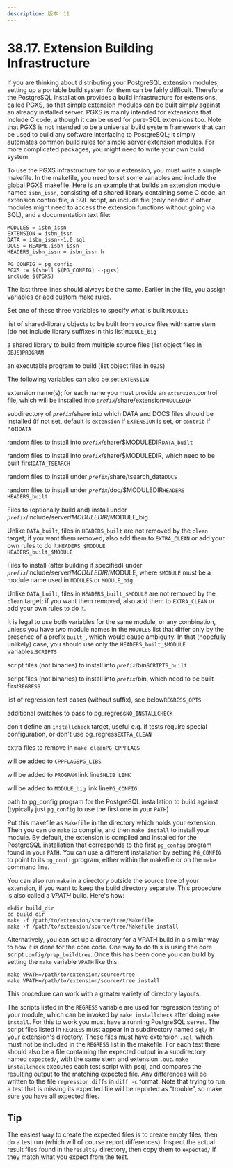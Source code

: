 ```yaml
---
description: 版本：11
---
```


# 38.17. Extension Building Infrastructure

If you are thinking about distributing your PostgreSQL extension modules, setting up a portable build system for them can be fairly difficult. Therefore the PostgreSQL installation provides a build infrastructure for extensions, called PGXS, so that simple extension modules can be built simply against an already installed server. PGXS is mainly intended for extensions that include C code, although it can be used for pure-SQL extensions too. Note that PGXS is not intended to be a universal build system framework that can be used to build any software interfacing to PostgreSQL; it simply automates common build rules for simple server extension modules. For more complicated packages, you might need to write your own build system.

To use the PGXS infrastructure for your extension, you must write a simple makefile. In the makefile, you need to set some variables and include the global PGXS makefile. Here is an example that builds an extension module named `isbn_issn`, consisting of a shared library containing some C code, an extension control file, a SQL script, an include file \(only needed if other modules might need to access the extension functions without going via SQL\), and a documentation text file:

```text
MODULES = isbn_issn
EXTENSION = isbn_issn
DATA = isbn_issn--1.0.sql
DOCS = README.isbn_issn
HEADERS_isbn_issn = isbn_issn.h

PG_CONFIG = pg_config
PGXS := $(shell $(PG_CONFIG) --pgxs)
include $(PGXS)
```

The last three lines should always be the same. Earlier in the file, you assign variables or add custom make rules.

Set one of these three variables to specify what is built:`MODULES`

list of shared-library objects to be built from source files with same stem \(do not include library suffixes in this list\)`MODULE_big`

a shared library to build from multiple source files \(list object files in `OBJS`\)`PROGRAM`

an executable program to build \(list object files in `OBJS`\)

The following variables can also be set:`EXTENSION`

extension name\(s\); for each name you must provide an _`extension`_.control file, which will be installed into _`prefix`_/share/extension`MODULEDIR`

subdirectory of _`prefix`_/share into which DATA and DOCS files should be installed \(if not set, default is `extension` if `EXTENSION` is set, or `contrib` if not\)`DATA`

random files to install into _`prefix`_/share/$MODULEDIR`DATA_built`

random files to install into _`prefix`_/share/$MODULEDIR, which need to be built first`DATA_TSEARCH`

random files to install under _`prefix`_/share/tsearch\_data`DOCS`

random files to install under _`prefix`_/doc/$MODULEDIR`HEADERS`  
`HEADERS_built`

Files to \(optionally build and\) install under _`prefix`_/include/server/$MODULEDIR/$MODULE\_big.

Unlike `DATA_built`, files in `HEADERS_built` are not removed by the `clean` target; if you want them removed, also add them to `EXTRA_CLEAN` or add your own rules to do it.`HEADERS_$MODULE`  
`HEADERS_built_$MODULE`

Files to install \(after building if specified\) under _`prefix`_/include/server/$MODULEDIR/$MODULE, where `$MODULE` must be a module name used in `MODULES` or `MODULE_big`.

Unlike `DATA_built`, files in `HEADERS_built_$MODULE` are not removed by the `clean` target; if you want them removed, also add them to `EXTRA_CLEAN` or add your own rules to do it.

It is legal to use both variables for the same module, or any combination, unless you have two module names in the `MODULES` list that differ only by the presence of a prefix `built_`, which would cause ambiguity. In that \(hopefully unlikely\) case, you should use only the `HEADERS_built_$MODULE` variables.`SCRIPTS`

script files \(not binaries\) to install into _`prefix`_/bin`SCRIPTS_built`

script files \(not binaries\) to install into _`prefix`_/bin, which need to be built first`REGRESS`

list of regression test cases \(without suffix\), see below`REGRESS_OPTS`

additional switches to pass to pg\_regress`NO_INSTALLCHECK`

don't define an `installcheck` target, useful e.g. if tests require special configuration, or don't use pg\_regress`EXTRA_CLEAN`

extra files to remove in `make cleanPG_CPPFLAGS`

will be added to `CPPFLAGSPG_LIBS`

will be added to `PROGRAM` link line`SHLIB_LINK`

will be added to `MODULE_big` link line`PG_CONFIG`

path to pg\_config program for the PostgreSQL installation to build against \(typically just `pg_config` to use the first one in your `PATH`\)

Put this makefile as `Makefile` in the directory which holds your extension. Then you can do `make` to compile, and then `make install` to install your module. By default, the extension is compiled and installed for the PostgreSQL installation that corresponds to the first `pg_config` program found in your `PATH`. You can use a different installation by setting `PG_CONFIG` to point to its `pg_config`program, either within the makefile or on the `make` command line.

You can also run `make` in a directory outside the source tree of your extension, if you want to keep the build directory separate. This procedure is also called a _VPATH_ build. Here's how:

```text
mkdir build_dir
cd build_dir
make -f /path/to/extension/source/tree/Makefile
make -f /path/to/extension/source/tree/Makefile install
```

Alternatively, you can set up a directory for a VPATH build in a similar way to how it is done for the core code. One way to do this is using the core script `config/prep_buildtree`. Once this has been done you can build by setting the `make` variable `VPATH` like this:

```text
make VPATH=/path/to/extension/source/tree
make VPATH=/path/to/extension/source/tree install
```

This procedure can work with a greater variety of directory layouts.

The scripts listed in the `REGRESS` variable are used for regression testing of your module, which can be invoked by `make installcheck` after doing `make install`. For this to work you must have a running PostgreSQL server. The script files listed in `REGRESS` must appear in a subdirectory named `sql/` in your extension's directory. These files must have extension `.sql`, which must not be included in the `REGRESS` list in the makefile. For each test there should also be a file containing the expected output in a subdirectory named `expected/`, with the same stem and extension `.out`. `make installcheck` executes each test script with psql, and compares the resulting output to the matching expected file. Any differences will be written to the file `regression.diffs` in `diff -c` format. Note that trying to run a test that is missing its expected file will be reported as “trouble”, so make sure you have all expected files.

## Tip

The easiest way to create the expected files is to create empty files, then do a test run \(which will of course report differences\). Inspect the actual result files found in the`results/` directory, then copy them to `expected/` if they match what you expect from the test.

